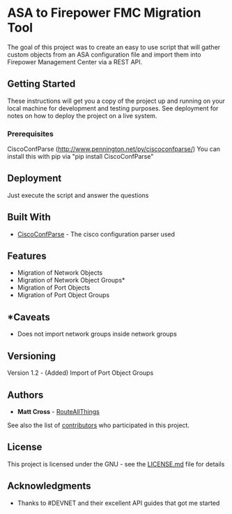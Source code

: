 # ASA to Firepower FMC Migration Tool

The goal of this project was to create an easy to use script that will gather custom objects from an ASA configuration file and import them into Firepower Management Center via a REST API. 

## Getting Started

These instructions will get you a copy of the project up and running on your local machine for development and testing purposes. See deployment for notes on how to deploy the project on a live system.

### Prerequisites

CiscoConfParse (http://www.pennington.net/py/ciscoconfparse/)
You can install this with pip via "pip install CiscoConfParse"

## Deployment

Just execute the script and answer the questions

## Built With

* [CiscoConfParse](http://www.pennington.net/py/ciscoconfparse/) - The cisco configuration parser used

## Features
- Migration of Network Objects
- Migration of Network Object Groups*
- Migration of Port Objects
- Migration of Port Object Groups

## *Caveats
- Does not import network groups inside network groups

## Versioning

Version 1.2 - (Added) Import of Port Object Groups

## Authors

* **Matt Cross** - [RouteAllThings](https://github.com/routeallthings)

See also the list of [contributors](https://github.com/routeallthings/ASA-to-Firepower-Converter/contributors) who participated in this project.

## License

This project is licensed under the GNU - see the [LICENSE.md](LICENSE.md) file for details

## Acknowledgments

* Thanks to #DEVNET and their excellent API guides that got me started

